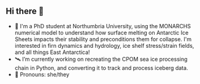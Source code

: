 ## Hi there 👋

- 🧊 I'm a PhD student at Northumbria University, using the MONARCHS numerical model to understand how surface melting on Antarctic Ice Sheets impacts their stability and preconditions them for collapse. I'm interested in firn dynamics and hydrology, ice shelf stress/strain fields, and all things East Antarctica!
- 🛰 I’m currently working on recreating the CPOM sea ice processing chain in Python, and converting it to track and process iceberg data.
- 🌟 Pronouns: she/they
